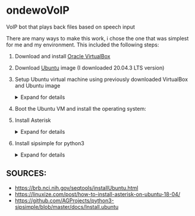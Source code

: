 # ondewoVoIP
VoIP bot that plays back files based on speech input

There are many ways to make this work, i chose the one that was simplest for me and my environment. This included the following steps:

 1) Download and install [Oracle VirtualBox](https://www.virtualbox.org/)
 2) Download [Ubuntu](https://ubuntu.com/download/desktop) image (I downloaded 20.04.3 LTS version)
 3) Setup Ubuntu virtual machine using previously downloaded VirtualBox and Ubuntu image

    <details>
      <summary>Expand for details</summary>
   
  
    ```
    - Click on "NEW" to create a new VM
    ```
    ![01-VM](https://user-images.githubusercontent.com/13066652/136285382-db3561b6-3b5e-40e4-b276-661ad82dd48a.png)
    ```
    - Select desired memory size (I choose 4GB)
    - Select the "Create a virtual disk now" option
    ```
    ![02-virtualdisk](https://user-images.githubusercontent.com/13066652/136285663-3e6bce36-35ac-4e9b-971d-d3ada8d9c0f1.png)
    ```
    - Select "VDI" option
    ```
    ![03-VDI](https://user-images.githubusercontent.com/13066652/136285897-ae57e5ab-be79-439f-a34b-a7f362432e73.png)
    ```
    - Select "Fixed size" option, and choose the appropriate disk size (I went with 50GB)
    ```
    ![04-fixed](https://user-images.githubusercontent.com/13066652/136285994-923f7baa-92f4-4c2e-9dfc-47b26e790fa4.png)
    ```
    - Click on the underlined "Storage" which opens a new window
    ```
    ![05-storage](https://user-images.githubusercontent.com/13066652/136286115-88f634b5-be6c-4468-ae8d-847b48fa2c1d.png)
    ```
    - In the storage section, click the underlined "Empty", and select the Ubuntu image you downloaded earlier by clicking 
    the underlined disk and selecting "Choose a disk file" option.
    ```
    ![06-img](https://user-images.githubusercontent.com/13066652/136286289-d82bf448-dc62-4337-aef1-b4212ae87204.png)
    ```
    - In to "System" section of the menu, go to the "Processor" tab and select appropriate number of CPUs to use 
    (I went with 4)
    ```
    ![07-proc](https://user-images.githubusercontent.com/13066652/136286623-b5474738-63a3-4f08-945b-ba6ec6f8249a.png)
    </details>

 4) Boot the Ubuntu VM and install the operating system:
 5) Install Asterisk
    <details>
      <summary>Expand for details</summary>
  
    ```
    Prerequisites
    Before continuing with this tutorial, make sure you are logged in as a user with sudo privileges .

    Update your Ubuntu system and install the following packages which are necessary to download and build Asterisk:
  
    sudo apt update && sudo apt upgrade
    sudo apt install wget build-essential subversion
  
    Downloading Asterisk
    We are going to download Asterisk source in the /usr/src directory which is the common location to place source files, 
    change to the directory with:
  
    cd /usr/src/
  
    Download the latest version of Asterisk 18 using the following wget command :
  
    sudo wget http://downloads.asterisk.org/pub/telephony/asterisk/asterisk-18-current.tar.gz
  
    Once the download is completed extract the tarball with:

    sudo tar zxf asterisk-18-current.tar.gz
  
    Before continuing with the next steps, make sure you change to the Asterisk source directory by typing:

    cd asterisk-18.*/
  
    Installing Asterisk Dependencies
    The following script will download the MP3 sources which are required to build the MP3 module and use MP3 
    files on Asterisk:

    sudo contrib/scripts/get_mp3_source.sh
  
    Use the install_prereq script to resolve all of the dependencies on your Ubuntu system:

    sudo contrib/scripts/install_prereq install
  
    The script will install all necessary packages and upon successful completion, it will print the following message:
    #############################################
    ## install completed successfully
    #############################################
  
    Installing Asterisk
    The configure script will perform a number of checks to make sure all of the dependencies on your system are present, 
    start the script by typing:
  
    sudo ./configure
  
    Upon successful completion, you will see the following output:
    ```
    ![configure-asterisk_hu0c7894854a446e25c3397f87a60e7179_74411_768x0_resize_q75_lanczos](https://user-images.githubusercontent.com/13066652/136288634-a5dd9943-aa5b-4c0b-bcfd-04ed0fc8303f.png)
    ```
    The next step is to select the modules you want to compile and install. Access the Menuselect system, by typing:

    sudo make menuselect
  
    We have already downloaded the MP3 source files and now we need to tell Asterisk to build the MP3 module by selecting 
    format_mp3:
    ```
    ![asterisk-mp3_hua61dbfefa68829b965e4e9d64ed48119_149382_768x0_resize_q75_lanczos](https://user-images.githubusercontent.com/13066652/136288779-610c7ed3-2d60-49e5-8e31-81cb034f6f7b.png)
    ```
    
    Once you are finished, press F12 to save and exit, or switch to the Save and Exit button and press Enter.

    Now we can start the compilation process using the make command:

    sudo make -j2
  
    The compilation may take some time, depending on your system. You can modify the -j flag according to the number of 
    cores in your processor.
    Once the build process is completed, you will be presented with the following message:
    ```
    ![03](https://user-images.githubusercontent.com/13066652/136288857-8ae4089a-9c0d-40b9-a3c5-0b6452703a5a.png)
    ```

    As the message above says, the next step is to install Asterisk and its modules by typing:

    sudo make install
  
    Once the installation is finished the script will display the following message:
    ```
    ![04](https://user-images.githubusercontent.com/13066652/136288951-c2d8e550-f76b-4a30-96f3-2694767a7691.png)
    ```
    Now that we have Asterisk installed we need to install the sample configuration files.
    Install either the generic configuration files with reference documentation by typing:

    sudo make samples
  
    Or install the basic PBX configuration files:

    sudo make basic-pbx
  
    The last step is to install the Asterisk init script by typing:

    sudo make config
  
    It is also a good idea to run ldconfig to update the shared libraries cache:
    sudo ldconfig
  
    Creating Asterisk User
    By default Asterisk runs as a root user. For security reasons we will create a new system user and configure 
    Asterisk to run as the newly created user.

    To create a new system user named asterisk run the following command:

    sudo adduser --system --group --home /var/lib/asterisk --no-create-home --gecos "Asterisk PBX" asterisk
  
    To configure Asterisk to run as asterisk user, open the /etc/default/asterisk file and uncomment the following 
    two lines:

    /etc/default/asterisk
    AST_USER="asterisk"
    AST_GROUP="asterisk"
  
    Add the asterisk user to the dialout and audio groups:

    sudo usermod -a -G dialout,audio asterisk
  
    We also need to change the ownership and permissions of all asterisk files and directories so the user asterisk 
    can access those files:
  
    sudo chown -R asterisk: /var/{lib,log,run,spool}/asterisk /usr/lib/asterisk /etc/asterisk
    sudo chmod -R 750 /var/{lib,log,run,spool}/asterisk /usr/lib/asterisk /etc/asterisk
  
    Starting Asterisk
    Now that we are all set up, we can start the Asterisk service with the following command:

    sudo systemctl start asterisk
  
    To verify that Asterisk is running, connect to the Asterisk command line interface (CLI) by typing:

    sudo asterisk -vvvr
  
    You’ll see the default Asterisk CLI prompt:
    ```
    ![05](https://user-images.githubusercontent.com/13066652/136289169-88daab77-48b3-464f-9219-a54e68f3afa8.png)
    ```
    The last step is to enable Asterisk service to start on boot with:

    sudo systemctl enable asterisk
  
    Configuring Firewall
    The firewall will secure your server against unwanted traffic.

    If you don’t have a firewall configured on your server, you can check our guide about how to setup a firewall with ufw on ubuntu

    By default, SIP uses the UDP port 5060, to open the port run:
    sudo ufw allow 5060/udp
  
    If you enabled the Real Time Protocol (RTP) then you also need to open the following port range:

    sudo ufw allow 10000:20000/udp
  
    Feel free to adjust the firewall according to your need.

  
    ```
    </details>
 6) Install sipsimple for python3
    <details>
      <summary>Expand for details</summary>
      
    ```
    SIP SIMPLE SDK installation on Ubuntu
    -------------------------------------

    Home page: http://sipsimpleclient.org

    This document describes the installation procedure on Ubuntu operating
    systems from the official public repository maintained by AG Projects.


    Configure Repository
    --------------------

    Install the AG Projects debian software signing key: 

    wget http://download.ag-projects.com/agp-debian-gpg.key
    sudo apt-key add agp-debian-gpg.key

    Add the repository to /etc/apt/sources.list (run commands as root):

    echo "deb       http://ag-projects.com/ubuntu `lsb_release -c -s` main" >> /etc/apt/sources.list
    echo "deb-src   http://ag-projects.com/ubuntu `lsb_release -c -s` main" >> /etc/apt/sources.list


    Update the list of available packages:

    sudo apt-get update


    Install SIP SIMPLE client SDK:

    sudo apt-get install python3-sipsimple


    Install the Command Line Clients:

    sudo apt-get install sipclients3
    ```
    </details>
    
## SOURCES: 
  - https://brb.nci.nih.gov/seqtools/installUbuntu.html
  - https://linuxize.com/post/how-to-install-asterisk-on-ubuntu-18-04/
  - https://github.com/AGProjects/python3-sipsimple/blob/master/docs/Install.ubuntu
